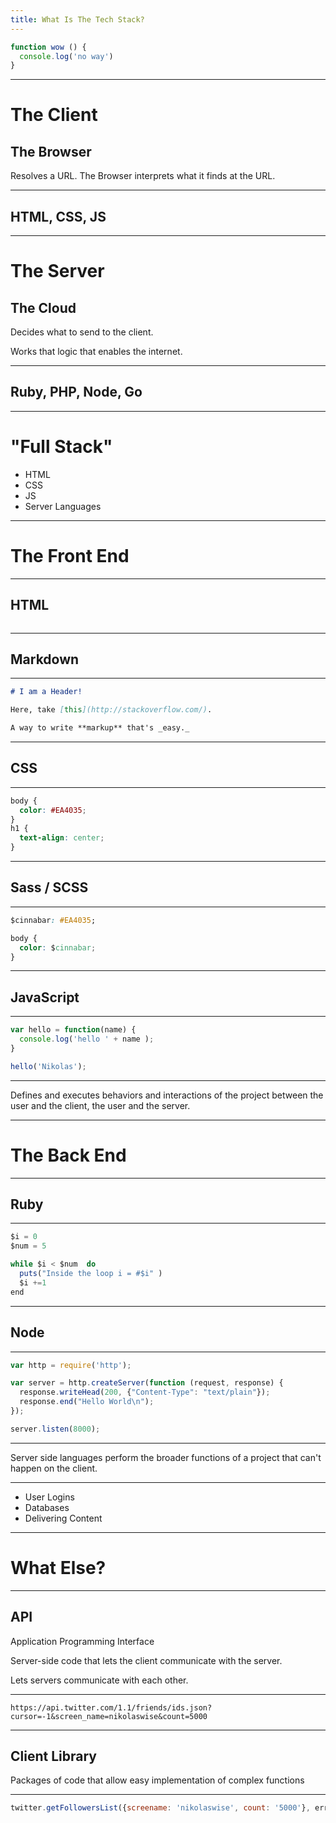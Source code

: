 ```yaml
---
title: What Is The Tech Stack?
---
```


```js
function wow () {
  console.log('no way')
}
```

---

# The Client
## The Browser

Resolves a URL. The Browser interprets what it finds at the URL.

---

## HTML, CSS, JS

---

# The Server
## The Cloud

Decides what to send to the client.

Works that logic that enables the internet.

---

## Ruby, PHP, Node, Go

---

# "Full Stack"

- HTML
- CSS
- JS
- Server Languages

---

# The Front End

---

## HTML

```html

```

---

## Markdown

---

```md
# I am a Header!

Here, take [this](http://stackoverflow.com/).

A way to write **markup** that's _easy._
```

---

## CSS

---

```css
body {
  color: #EA4035;
}
h1 {
  text-align: center;
}
```

---

## Sass / SCSS

---

```css
$cinnabar: #EA4035;

body {
  color: $cinnabar;
}
```

---

## JavaScript

---

```js
var hello = function(name) {
  console.log('hello ' + name );
}

hello('Nikolas');
```

---

Defines and executes behaviors and interactions of the project between the user and the client, the user and the server.

---

# The Back End

---

## Ruby

---

```js
$i = 0
$num = 5

while $i < $num  do
  puts("Inside the loop i = #$i" )
  $i +=1
end
```

---

## Node

---

```js
var http = require('http');

var server = http.createServer(function (request, response) {
  response.writeHead(200, {"Content-Type": "text/plain"});
  response.end("Hello World\n");
});

server.listen(8000);
```

---

Server side languages perform the broader functions of a project that can't happen on the client.

---

- User Logins
- Databases
- Delivering Content

---

# What Else?

---

## API
Application Programming Interface

Server-side code that lets the client communicate with the server.

Lets servers communicate with each other.

---

```curl
https://api.twitter.com/1.1/friends/ids.json?cursor=-1&screen_name=nikolaswise&count=5000
```

---

## Client Library

Packages of code that allow easy implementation of complex functions

---

```js
twitter.getFollowersList({screename: 'nikolaswise', count: '5000'}, errorCallback, successCallback);
```







